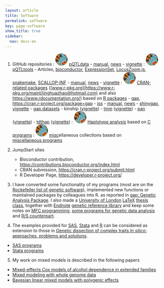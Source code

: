 ```yaml
---
layout: article
title: Software
permalink: software
key: page-software
show_title: true
sidebar:
  nav: docs-en
---
```


1. GitHub repositories
  : [![](bees.svg)](https://github.com/jinghuazhao/pQTLdata) [pQTLdata](https://jinghuazhao.github.io/pQTLdata/)
        - [manual](https://jinghuazhao.github.io/pQTLdata/reference/pQTLdata.html), [news](https://jinghuazhao.github.io/pQTLdata/news/index.html)
        - [vignette](https://jinghuazhao.github.io/pQTLdata/articles/pQTLdata.html)
  : [![](bees.svg)](https://github.com/jinghuazhao/pQTLtools) [pQTLtools](https://jinghuazhao.github.io/pQTLtools/)
        - Articles, [bioconductor](https://jinghuazhao.github.io/pQTLtools/articles/bioconductor.html), [ExpressionSet](https://jinghuazhao.github.io/pQTLtools/articles/es.html), [LocusZoom.js](https://jinghuazhao.github.io/pQTLtools/articles/LocusZoom.js.html), [snakemake](https://jinghuazhao.github.io/pQTLtools/articles/snakemake.html), [SCALLOP-INF](https://jinghuazhao.github.io/pQTLtools/articles/SCALLOP-INF.html)
        - [manual](https://jinghuazhao.github.io/pQTLtools/reference/pQTLtools.html), [news](https://jinghuazhao.github.io/pQTLtools/news/index.html)
        - [vignette](https://jinghuazhao.github.io/pQTLtools/articles/pQTLtools.html)
  : [![](bees.svg)](https://github.com/jinghuazhao/R) [CRAN-related packages](https://jinghuazhao.github.io/R/) ([www.r-pkg.org](https://www.r-pkg.org/maint/jinghuazhao@hotmail.com) and also <https://www.rdocumentation.org/>) based on [R packages](r-progs.md)
        - [gap](https://www.rdocumentation.org/packages/gap/), <https://cran.r-project.org/package=gap>
          - [jss](https://jinghuazhao.github.io/R/vignettes/jss.pdf)
          - [manual](https://jinghuazhao.github.io/R/vignettes/gap-manual.pdf), [news](https://jinghuazhao.github.io/R/vignettes/ChangeLog.txt)
          - [shinygap](https://jinghuazhao.github.io/R/vignettes/shinygap.html), [vignette](https://jinghuazhao.github.io/R/vignettes/gap.html)
        - [gap.datasets](https://www.rdocumentation.org/packages/gap.datasets)
        - kinship ([vignette](https://jinghuazhao.github.io/R/vignettes/kinship.pdf))
        - [lmm](https://www.rdocumentation.org/packages/lmm) ([vignette](https://jinghuazhao.github.io/R/vignettes/lmm-tr.pdf))
        - [pan](https://www.rdocumentation.org/packages/pan) ([vignette](https://jinghuazhao.github.io/R/vignettes/pan-tr.pdf))
        - [tdthap](https://www.rdocumentation.org/packages/tdthap) ([vignette](https://jinghuazhao.github.io/R/vignettes/tdthap-paper.pdf))
  : [![](bees.svg)](https://github.com/jinghuazhao/Haplotype-Analysis) [Haplotype analysis](https://jinghuazhao.github.io/Haplotype-Analysis/) based on [C programs](c-progs.md)
  : [![](bees.svg)](https://github.com/jinghuazhao/misc) [misc](https://jinghuazhao.github.io/misc/)ellaneous collections based on [miscellaneous programs](misc-progs.md)

2. JumpStart sites
   - Bioconductor contribution, <https://contributions.bioconductor.org/index.html>
   - CRAN submission, <https://cran.r-project.org/submit.html>
   - R Developer Page, <https://developer.r-project.org/>

3. I have converted some functionality of my programs (most are on the
[Rockefeller list of genetic software](https://github.com/gaow/genetic-analysis-software)),
implemented new functions or maintained packages by colleagues into R. as reported in
[gap: Genetic Analysis Package](https://www.jstatsoft.org/article/view/v023i08). I also made a [University of London](http://www.lon.ac.uk/) [LaTeX](http://www.ctan.org/) [thesis class](software/ulthesis.zip),
together with [Endnote](http://www.endnote.com/) [genetic reference library](iop/jinghua/refs/genetics.enl)
and keep some notes on [MFC programming](iop/jinghua/winprog/winprog.html), [some programs for genetic data analysis](software/softlink.html) and [R/S counterpart](r-genetics.html).

4. The examples provided for [SAS](http://en.wikipedia.org/wiki/SAS_System), [Stata](http://en.wikipedia.org/wiki/Stata) and
[R](http://www.r-project.org/) can be considered as extension to those in
[Genetic dissection of complex traits *In silico*: approaches, problems and solutions](paper/cbio06.pdf).
  - [SAS programs](sas-progs.md)
  - [Stata programs](stata-progs.md)

5. My work on mixed models is described in the following papers
  - [Mixed-effects Cox models of alcohol dependence in extended families](https://link.springer.com/article/10.1186/1471-2156-6-S1-S127)
  - [Mixed modeling with whole genome data](http://www.hindawi.com/journals/jps/2012/485174/)
  - [Bayesian linear mixed models with polygenic effects](https://www.jstatsoft.org/article/view/v085i06)
